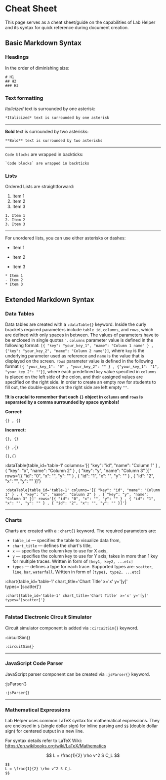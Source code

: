 # Cheat Sheet

This page serves as a cheat sheet/guide on the capabilities of Lab Helper and its syntax for quick reference during document creation.

## Basic Markdown Syntax

### Headings

In the order of diminishing size:

```
# H1
## H2
### H3
```

### Text formatting

*Italicized* text is surrounded by one asterisk:

```
*Italicized* text is surrounded by one asterisk
```
___
**Bold** text is surrounded by two asterisks:

```
**Bold** text is surrounded by two asterisks
```
___
`Code blocks` are wrapped in backticks:

```
`Code blocks` are wrapped in backticks
```

### Lists

Ordered Lists are straightforward:

1. Item 1
2. Item 2
3. Item 3

```
1. Item 1
2. Item 2
3. Item 3
```
___

For unordered lists, you can use either asterisks or dashes:

- Item 1

* Item 2

- Item 3

```
* Item 1
- Item 2
* Item 3
```

## Extended Markdown Syntax

### Data Tables

Data tables are created with a `:dataTable{}` keyword. Inside the curly brackets required parameters include `table_id`, `columns`, and `rows`, which are defined with only spaces in between. The values of parameters have to be enclosed in single quotes `'`. `columns` parameter value is defined in the following format: `[{ "key": "your_key_1", "name": "Column 1 name" } , {"key": "your_key_2", "name": "Column 2 name"}]`, where `key` is the underlying parameter used as reference and `name` is the value that is displayed on the screen. `rows` parameter value is defined in the following format `[{ "your_key_1": "0" , "your_key_2": "" } , {"your_key_1": "1", "your_key_2": ""}]`, where each predefined `key` value specified in `columns` is placed on the left side of the colon, and their assigned values are specified on the right side. In order to create an empty row for students to fill out, the double-quotes on the right side are left empty `""`. 

**!It is crucial to remember that each `{}` object in `columns` and `rows` is separated by a comma surrounded by space symbols!**

**Correct:**

`{} , {}`

**Incorrect:**

`{}, {}` 

`{} ,{}` 

`{},{}`

:dataTable{table_id='table-1' columns='[{ "key": "id", "name": "Column 1" } , { "key": "x", "name": "Column 2" } , { "key": "y", "name": "Column 3" }]' rows='[{ "id": "0", "x": "", "y": "" } , { "id": "1", "x": "", "y": "" } , { "id": "2", "x": "", "y": "" }]'}

```
:dataTable{table_id='table-1' columns='[{ "key": "id", "name": "Column 1" } , { "key": "x", "name": "Column 2" } , { "key": "y", "name": "Column 3" }]' rows='[{ "id": "0", "x": "", "y": "" } , { "id": "1", "x": "", "y": "" } , { "id": "2", "x": "", "y": "" }]'}
```

___

### Charts

Charts are created with a `:chart{}` keyword. The required parameters are: 
* `table_id` — specifies the table to visualize data from,
* `chart_title` — defines the chart's title,
* `x` — specifies the column key to use for X axis,
* `y` — specifies the column key to use for Y axis; takes in more than 1 key for multiple traces. Written in form of `[key1, key2, ...etc]`
* `types` — defines a type for each trace. Supported types are: `scatter`, `line`, `bar`, `waterfall`. Written in form of `[type1, type2, ...etc]`

:chart{table_id='table-1' chart_title='Chart Title' x='x' y='[y]' types='[scatter]'}

```
:chart{table_id='table-1' chart_title='Chart Title' x='x' y='[y]' types='[scatter]'}
```

___

### Falstad Electronic Circuit Simulator

Circuit simulator component is added via `:circuitSim{}` keyword.

:circuitSim{}

```
:circuitSim{}
```

___

### JavaScript Code Parser

JavaScript parser component can be created via `:jsParser{}` keyword.

:jsParser{}

```
:jsParser{}
```

___

### Mathematical Expressions

Lab Helper uses common LaTeX syntax for mathematical expressions. They are enclosed in `$` (single dollar sign) for inline parsing and `$$` (double dollar sign) for centered output in a new line.

For syntax details refer to LaTeX Wiki: https://en.wikibooks.org/wiki/LaTeX/Mathematics

$$
L = \frac{1}{2} \rho v^2 S C_L
$$

```
$$
L = \frac{1}{2} \rho v^2 S C_L
$$
```